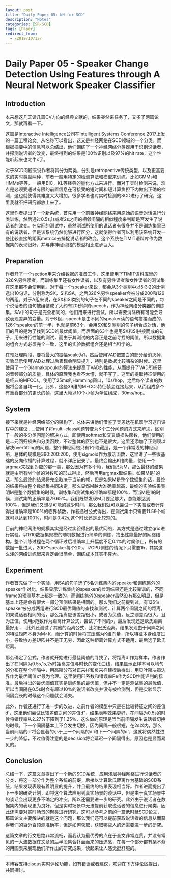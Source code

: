 ```yaml
---
layout: post
title: "Daily Paper 05: NN for SCD"
description: "Notes"
categories: [SR-SCD]
tags: [Paper]
redirect_from:
  - /2019/10/12/
---
```


# Daily Paper 05 -   Speaker Change Detection Using Features through A Neural Network Speaker Classifier  

## Introduction  

本来想这几天读几篇CV方向的经典文献的，结果突然来任务了，又多了两篇论文，那就再看一下。  

这篇是Interactive Intelligence公司在Intelligent Systems Conference 2017上发的一篇工程论文。从名称可以看出，这又是神经网络在SCD领域的一个分类，而根据摘要中的信息可以总结出，他们训练了一个神经网络分类器用于识别说话者，并探测说话者的改变，最终得到的结果是100%识别以及97%的hit rate，这个性能听起来也太牛x了。  

对于SCD问题来说作者将其分为两类，分别是retropective传统类型，以及更高要求的实时类型两种，前者一般用特定的检测算法和模型来训练，比如GMMs和HMMs等等，一般用BIC，KL等经典的量化方式来进行。而对于实时检测来说，难点是必须要通过有限的前置信息在可接受的短时间和短计算负担下内做出正确的检测，这也就使得其难度大大增加。很多学者也对实时检测的SCD进行了研究，这里我就不把研究都放上来了。  

这里作者提出了一个新系统，首先用一个前置神经网络来用原始的语音对话进行分类训练，然后通过0.5s,1s或者2s之间的相邻间隔的相似程度来判断是否发生了说话者的改变。在实际的测试中，虽然测试所使用的说话者有很多并不是训练集里已有的说话者，但是该系统仍然能够进行区分，这就使得作者可以利用该系统开发一些比较直接的距离metrics去捕捉说话者的改变，这个系统在TIMIT语料库作为数据集的表现很好，并与非神经网络的模型相比进步巨大。  

## Preparation  

作者开了一个section用来介绍数据的准备工作，这里使用了TIMIT语料库里的326名男性读者，而训练集里还有女性读者，以及有男性读者和女性读者的测试集在这里都不会使用到。对于每一个speaker来说，都会从3个类别中以5:3:2的比例选出10句话，分别称为SX，SI和SA，之后326名男性speaker会被分成200和126的两组。对于A组来说，在SX和SI类别的句子在不同的speaker之间是不同的，每个说话者的语句被组装成了大约有20秒钟的speech，作为神经网络分类器的训练集。SA中的句子是完全相同的，他们用来进行测试，所以需要消除所有可能会导致表现差异的变量。对于B组，speech是由不同的speaker读的语句拼接而成的，126个speaker的前一半，也就是前63个，会用SX和SI类别的句子组合成对话，他们的目的是为了找到SCD的最优阈值，而后面的63个也是用SX和SI拼接而成的句子，用来进行性能的测试，而由于其测试的内容正是之前寻找的阈值，所以数据集的组合方式必须完全一致，这里的实验数据组合还是相当科学的。  

在预处理阶段，要将最大的振幅scale为1，然后使用VAD把空白的部分给消灭掉，实验显示使用VAD处理过后表现会明显提升，特别是数据比较嘈杂的时候。这里使用了一个Giannakopoulo的算法来提高了VAD的性能，从而提升了VAD所捕获的音频部分的质量，具体的原理我也看不太懂，就不写了。这里的提取特征使用的是经典的MFCCs，使用了25ms的Hamming窗口，10s/hop，之后每个读者的数据将会各自均一化。此外，这些39维的MFCCs特征帧会连接起来，从而组成多个有重叠部分的更长的帧，这里大帧以10个小帧为单位组成，30ms/hop。  

## System  

接下来就是神经网络部分的架构了，总体来讲他们借鉴了吴恩达在机器学习这门课程中的建议……使用了将multi-class问题转变为K个二分问题的方式来解决，区别于一般的多分类问题的解决方式，即使用softmax和交叉熵损失函数，他们使用的是二元回归损失和分类函数，不过整体的区别也不是很大。这里还添加了正则项以解决overfitting的问题，整个神经网络只有1个隐藏层，是一个非常浅的神经网络，总体的规模是390:200:200，使用sigmoid作为激活函数，这里讲了一些很基础的反向传播的计算过程，就不详细记录了。最终会输出K维向量，使用一个argmax来找到对应的那一类，那么因为有多个帧，我们记为M，那么最终的结果就是由所有M个帧的对数和的形式得出，然后再用argmax取结果。如果M是1的话，那么最终的结果将完全取决于当前的帧，但是如果M是整个数据集的话，最终的结果将由整个数据集共同决定，那么显然M越大准确率越高，最终的实验结果表明M是整个数据集的时候，训练集和测试集的准确率都是100%，而当M是1的时候，测试集的正确率是79.65%。我们既然发现M只要足够大，总能够达到100%，但是我们又想尽可能的减少时间，那么我们就可以尝试一下实验或者计算得出准确率是100%的临界帧数，作者通过公式得出，在测试集中只需要11.59个帧就可以达到100%，时间是0.42s,这个时长还是比较短的。  

目前的神经网络的规模其实是经过实验得出的最优网络，其方式是通过建立grid进行实验，以1/10数据集规模的随机数据进行简单的训练，找出性能最好的网络结构。整个训练过程在两个循环过后准确率上升幅度不足0.1%的时候停止，所有的数据一批进入，200个speaker每个20s，i7CPU训练的情况下只需要1h，其实这么浅的网络训练起来肯定会很简单，训练成本其实不算大。  

## Experiment  

作者首先做了一个实验，用SA的句子选了5名训练集内的speaker和训练集外的speaker作对比，结果显示训练集内的speaker的检测结果还是比较靠谱的，不同frame的预测基本上都是一致的，而训练集外的speaker虽然没有那么明显，但是基本上还是会有很大一部分预测结果是相同的。那么我们之前提到过，有126位speaker被分成两组进行SCD最优阈值的查找和测试，计算两个间隔之间的距离，如果说话者相同的话，那么距离应该差距很小，或者为负值，反之则差距很大，且为正值，使用p范数作为距离计算公式，尝试了不同的p，最后发现还是欧氏距离最好用……此外还测试了其他的距离公式，比如巴氏距离，结果发现由于间隔之间的特征矩阵本身为M×K，而计算的时候将其压缩为K维向量，所以特征本身维度过小，导致协方差矩阵并不是正无穷，因此这种距离计算方式不适用，最后选了欧氏距离。  

那么确定了公式，作者就开始进行最佳阈值的寻找了，将距离d'作为样本，作者作出了在间隔为0.5s,1s,2s时距离差值与时长的变化曲线，结果显示正样本可以均匀的分布在整个间隔中，用高斯分布对正采样和负采样建模后得出，用贝叶斯决策边界作为最优阈值x\*最为合理。这里使用F1系数和错误率Pe作为SCD性能评判的标准。最后得出的最优阈值其实是训练集的最优值，但并不一定是测试集的最优值，所以当间隔在0.5s时会有超过10%的说话者改变并没有被检测到，但是实验显示间隔变长的时候这个问题就会消失。  

此外，作者还进行了进一步的改进，之前作者的模型中只是在比较特征之间的差值d'，这里他们尝试比较差值之间的差值d"，结果表明效果更好，在间隔为0.5s的时候将错误率从2.27%下降到了1.25%，这么做的原理是当当前间隔发生说话者切换的时候，下一个间隔基本上不会发生切换，因为间隔一般很短，在2s以内，那么当前间隔的d'将会显著的小于上一个间隔的d'和下一个间隔的d'，这就将偶然性进一步的降低，不过值得注意的是decision将会延迟一个间隔得出，原因也是显而易见的。  

## Conclusion  

总结一下，这篇文章提出了一个新的SCD系统，应用浅层神经网络进行说话者的分类，将这一部分作为整个系统的前缀，后接以计算欧氏距离作为基础的SCD系统，结果发现表现有着明显的提升，并且最终的结果表现相当好。作者进而提出了下一步的研究计划，即将这个算法应用到真实场景的谈话中，但是由于真实场景中的谈话会出现更多不确定的冲突，所以还需要进一步的研究。此外由于说话者在数据集内的表现更为良好，但是实时场景中无法提前获取说话者的信息进行聚类，因此还需要对实时场景的聚类进行研究，这可以参考之前的一篇低时延SCD论文，那篇论文主要解决的就是这个问题，那么我们还可以提前获取说话者的信息从而获得我们的百分百预测准确率，但是如何获取，获取哪些人的还需要进一步的研究。  

这篇文章的行文思路非常流畅，而我认为最优秀的点在于全文非常连贯，并没有常见的一大波数据在文章的后半段集合扑面而来的压迫感，在每一个部分都有条不紊的用图表来展现他们所作出的研究成果，读起来让人感觉挺舒服的。  

---
本博客支持disqus实时评论功能，如有错误或者建议，欢迎在下方评论区提出，共同探讨。  

